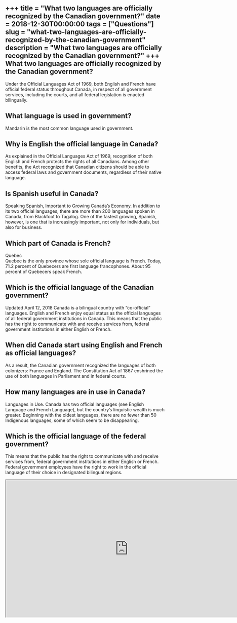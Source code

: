 +++
title = "What two languages are officially recognized by the Canadian government?"
date = 2018-12-30T00:00:00
tags = ["Questions"]
slug = "what-two-languages-are-officially-recognized-by-the-canadian-government"
description = "What two languages are officially recognized by the Canadian government?"
+++
What two languages are officially recognized by the Canadian government?
------------------------------------------------------------------------

Under the Official Languages Act of 1969, both English and French have official federal status throughout Canada, in respect of all government services, including the courts, and all federal legislation is enacted bilingually.

What language is used in government?
------------------------------------

Mandarin is the most common language used in government.

Why is English the official language in Canada?
-----------------------------------------------

As explained in the Official Languages Act of 1969, recognition of both English and French protects the rights of all Canadians. Among other benefits, the Act recognized that Canadian citizens should be able to access federal laws and government documents, regardless of their native language.

Is Spanish useful in Canada?
----------------------------

Speaking Spanish, Important to Growing Canada’s Economy. In addition to its two official languages, there are more than 200 languages spoken in Canada, from Blackfoot to Tagalog. One of the fastest growing, Spanish, however, is one that is increasingly important, not only for individuals, but also for business.

Which part of Canada is French?
-------------------------------

Quebec  
Quebec is the only province whose sole official language is French. Today, 71.2 percent of Quebecers are first language francophones. About 95 percent of Quebecers speak French.

Which is the official language of the Canadian government?
----------------------------------------------------------

Updated April 12, 2018 Canada is a bilingual country with “co-official” languages. English and French enjoy equal status as the official languages of all federal government institutions in Canada. This means that the public has the right to communicate with and receive services from, federal government institutions in either English or French.

When did Canada start using English and French as official languages?
---------------------------------------------------------------------

As a result, the Canadian government recognized the languages of both colonizers: France and England. The Constitution Act of 1867 enshrined the use of both languages in Parliament and in federal courts.

How many languages are in use in Canada?
----------------------------------------

Languages in Use. Canada has two official languages (see English Language and French Language), but the country’s linguistic wealth is much greater. Beginning with the oldest languages, there are no fewer than 50 Indigenous languages, some of which seem to be disappearing.

Which is the official language of the federal government?
---------------------------------------------------------

This means that the public has the right to communicate with and receive services from, federal government institutions in either English or French. Federal government employees have the right to work in the official language of their choice in designated bilingual regions.

<iframe allow="accelerometer; autoplay; clipboard-write; encrypted-media; gyroscope; picture-in-picture" allowfullscreen="" class="__youtube_prefs__  epyt-is-override  no-lazyload" data-no-lazy="1" data-origheight="433" data-origwidth="770" data-skipgform_ajax_framebjll="" height="433" id="_ytid_55261" loading="lazy" src="https://www.youtube.com/embed/GMYal2Zje2E?enablejsapi=1&autoplay=0&cc_load_policy=0&cc_lang_pref=&iv_load_policy=1&loop=0&modestbranding=0&rel=1&fs=1&playsinline=0&autohide=2&theme=dark&color=red&controls=1&" title="YouTube player" width="770"></iframe>